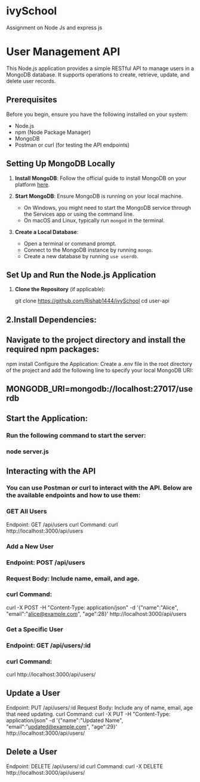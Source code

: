 # ivySchool
Assignment on Node Js and express js
# User Management API

This Node.js application provides a simple RESTful API to manage users in a MongoDB database. It supports operations to create, retrieve, update, and delete user records.

## Prerequisites

Before you begin, ensure you have the following installed on your system:
- Node.js
- npm (Node Package Manager)
- MongoDB
- Postman or curl (for testing the API endpoints)

## Setting Up MongoDB Locally

1. **Install MongoDB**: Follow the official guide to install MongoDB on your platform [here](https://docs.mongodb.com/manual/installation/).

2. **Start MongoDB**: Ensure MongoDB is running on your local machine.
   - On Windows, you might need to start the MongoDB service through the Services app or using the command line.
   - On macOS and Linux, typically run `mongod` in the terminal.

3. **Create a Local Database**:
   - Open a terminal or command prompt.
   - Connect to the MongoDB instance by running `mongo`.
   - Create a new database by running `use userdb`.

## Set Up and Run the Node.js Application

1. **Clone the Repository** (if applicable):
  
   git clone https://github.com/Rishab1444/ivySchool
   cd user-api
## 2.Install Dependencies:
## Navigate to the project directory and install the required npm packages:
npm install
Configure the Application:
Create a .env file in the root directory of the project and add the following line to specify your local MongoDB URI:

## MONGODB_URI=mongodb://localhost:27017/userdb
## Start the Application:
### Run the following command to start the server:

### node server.js
## Interacting with the API
### You can use Postman or curl to interact with the API. Below are the available endpoints and how to use them:
### GET All Users
Endpoint: GET /api/users
curl Command:
curl http://localhost:3000/api/users
### Add a New User
### Endpoint: POST /api/users
### Request Body: Include name, email, and age.
### curl Command:
curl -X POST -H "Content-Type: application/json" -d '{"name":"Alice", "email":"alice@example.com", "age":28}' http://localhost:3000/api/users
### Get a Specific User
### Endpoint: GET /api/users/:id
### curl Command:
curl http://localhost:3000/api/users/<user-id>
## Update a User
Endpoint: PUT /api/users/:id
Request Body: Include any of name, email, age that need updating.
curl Command:
curl -X PUT -H "Content-Type: application/json" -d '{"name":"Updated Name", "email":"updated@example.com", "age":29}' http://localhost:3000/api/users/<user-id>
## Delete a User
Endpoint: DELETE /api/users/:id
curl Command:
curl -X DELETE http://localhost:3000/api/users/<user-id>
